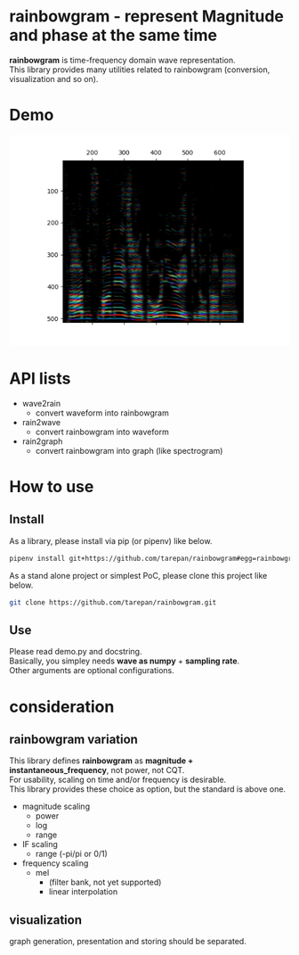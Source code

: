 # rainbowgram - represent Magnitude and phase at the same time
**rainbowgram** is time-frequency domain wave representation.  
This library provides many utilities related to rainbowgram (conversion, visualization and so on).  

# Demo
![Rainbowgram](demo/rain.png)

# API lists
* wave2rain
  + convert waveform into rainbowgram
* rain2wave
  + convert rainbowgram into waveform
* rain2graph
  + convert rainbowgram into graph (like spectrogram)

# How to use
## Install
As a library, please install via pip (or pipenv) like below.  
```bash
pipenv install git+https://github.com/tarepan/rainbowgram#egg=rainbowgram
```

As a stand alone project or simplest PoC, please clone this project like below.  
```bash
git clone https://github.com/tarepan/rainbowgram.git
```

## Use
Please read demo.py and docstring.  
Basically, you simpley needs **wave as numpy** + **sampling rate**.  
Other arguments are optional configurations.  

# consideration
## rainbowgram variation
This library defines **rainbowgram** as **magnitude + instantaneous_frequency**, not power, not CQT.  
For usability, scaling on time and/or frequency is desirable.  
This library provides these choice as option, but the standard is above one.  

* magnitude scaling
  + power
  + log
  + range
* IF scaling
  + range (-pi/pi or 0/1)
* frequency scaling
  + mel
    - (filter bank, not yet supported)
    - linear interpolation

## visualization
graph generation, presentation and storing should be separated.  
